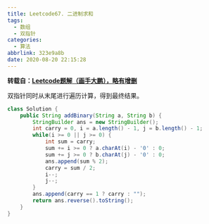 ```yaml
---
title: Leetcode67. 二进制求和
tags:
  - 数组
  - 双指针
categories:
  - 算法
abbrlink: 323e9a8b
date: 2020-08-20 22:15:28
---
```


**转载自：[Leetcode题解（画手大鹏），略有增删](https://leetcode-cn.com/problems/add-binary/solution/hua-jie-suan-fa-67-er-jin-zhi-qiu-he-by-guanpengch/)**

<!-- more -->

双指针同时从末尾进行遍历计算，得到最终结果。

```java
class Solution {
    public String addBinary(String a, String b) {
        StringBuilder ans = new StringBuilder();
        int carry = 0, i = a.length() - 1, j = b.length() - 1;
        while(i >= 0 || j >= 0) {
            int sum = carry;
            sum += i >= 0 ? a.charAt(i) - '0' : 0;
            sum += j >= 0 ? b.charAt(j) - '0' : 0;
            ans.append(sum % 2);
            carry = sum / 2;
            i--;
            j--;
        }
        ans.append(carry == 1 ? carry : "");
        return ans.reverse().toString();
    }
}
```

